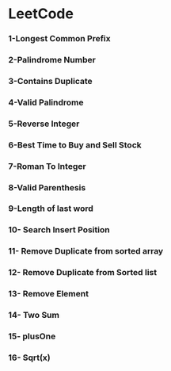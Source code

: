 # LeetCode

### 1-Longest Common Prefix

### 2-Palindrome Number

### 3-Contains Duplicate

### 4-Valid Palindrome

### 5-Reverse Integer

### 6-Best Time to Buy and Sell Stock

### 7-Roman To Integer

### 8-Valid Parenthesis

### 9-Length of last word

### 10- Search Insert Position

### 11- Remove Duplicate from sorted array

### 12- Remove Duplicate from Sorted list

### 13- Remove Element

### 14- Two Sum

### 15- plusOne

### 16- Sqrt(x)
